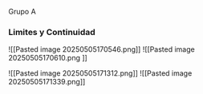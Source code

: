Grupo A


### Limites y Continuidad

![[Pasted image 20250505170546.png]]
![[Pasted image 20250505170610.png
]]

![[Pasted image 20250505171312.png]]
![[Pasted image 20250505171339.png]]
